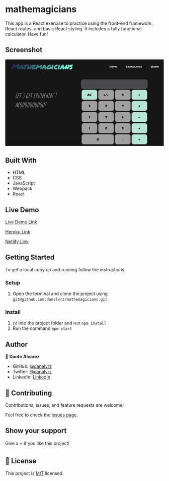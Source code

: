 # mathemagicians

This app is a React exercise to practice using the front-end framework, React routes, and basic React styling. It includes a fully functional calculator. Have fun!

## Screenshot

![screenshot](./src/screenshot.png)


## Built With

- HTML 
- CSS 
- JavaScript
- Webpack 
- React

## Live Demo

[Live Demo Link](https://danalvrz.github.io/mathemagicians/)

[Heroku Link](https://warm-stream-09966.herokuapp.com/#/)

[Netlify Link](https://gallant-yonath-8025ca.netlify.app/)



## Getting Started

To get a local copy up and running follow the instructions.


### Setup

1. Open the terminal and clone the project using `git@github.com:danalvrz/mathemagicians.git`

### Install

1. `cd` into the project folder and run `npm install`
2. Run the command `npm start`



## Author

👤 **Dante Alvarez**

- GitHub: [@danalvrz](https://github.com/danalvrz)
- Twitter: [@danalvrz](https://twitter.com/danalvrz)
- LinkedIn: [LinkedIn](https://www.linkedin.com/in/dante-álvarez-85098a222/)

## 🤝 Contributing

Contributions, issues, and feature requests are welcome!

Feel free to check the [issues page](../../issues/).

## Show your support

Give a ⭐️ if you like this project!


## 📝 License

This project is [MIT](./MIT.md) licensed.
